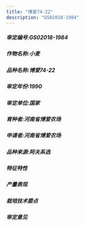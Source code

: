```yaml
---
title: "博爱74-22"
description: "GS02018-1984"
---
```

##### 审定编号:GS02018-1984

##### 作物名称:小麦

##### 品种名称:博爱74-22

##### 审定年份:1990

##### 审定单位:国家

##### 育种者:河南省博爱农场

##### 申请者:河南省博爱农场

##### 品种来源:阿夫系选

##### 特征特性


##### 产量表现


##### 栽培技术要点


##### 审定意见

